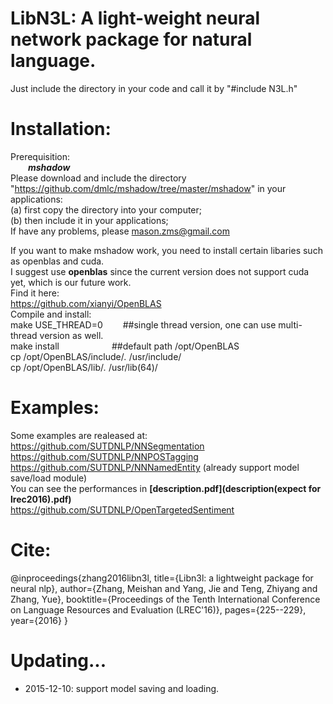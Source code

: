LibN3L: A light-weight neural network package for natural language.
======

Just include the directory in your code and call it by "#include N3L.h" 

Installation:
====
Prerequisition:  
&ensp;&ensp;&ensp;&ensp;***mshadow***  
Please download and include the directory  "https://github.com/dmlc/mshadow/tree/master/mshadow" in your applications:  
(a) first copy the directory into your computer;  
(b) then include it in your applications;  
If have any problems, please mason.zms@gmail.com  

If you want to make mshadow work, you need to install certain libaries such as openblas and cuda.  
I suggest use **openblas** since the current version does not support cuda yet, which is our future work.  
Find it here:  
   https://github.com/xianyi/OpenBLAS  
Compile and install:  
make USE_THREAD=0 &ensp;&ensp;&ensp;&ensp;##single thread version, one can use multi-thread version as well.  
make   install&ensp;&ensp;&ensp;&ensp;&ensp;&ensp;&ensp;&ensp;&ensp;&ensp;&ensp;&ensp;##default path /opt/OpenBLAS  
cp  /opt/OpenBLAS/include/*.*  /usr/include/  
cp  /opt/OpenBLAS/lib/*.*     /usr/lib(64)/  


Examples:
====
Some examples are realeased at:  
https://github.com/SUTDNLP/NNSegmentation  
https://github.com/SUTDNLP/NNPOSTagging  
https://github.com/SUTDNLP/NNNamedEntity (already support model save/load module)  
You can see the performances in **[description.pdf](description(expect for lrec2016).pdf)**  
https://github.com/SUTDNLP/OpenTargetedSentiment  

Cite:
====
@inproceedings{zhang2016libn3l,
  title={Libn3l: a lightweight package for neural nlp},
  author={Zhang, Meishan and Yang, Jie and Teng, Zhiyang and Zhang, Yue},
  booktitle={Proceedings of the Tenth International Conference on Language Resources and Evaluation (LREC'16)},
  pages={225--229},
  year={2016}
}

Updating...
====
* 2015-12-10: support model saving and loading.